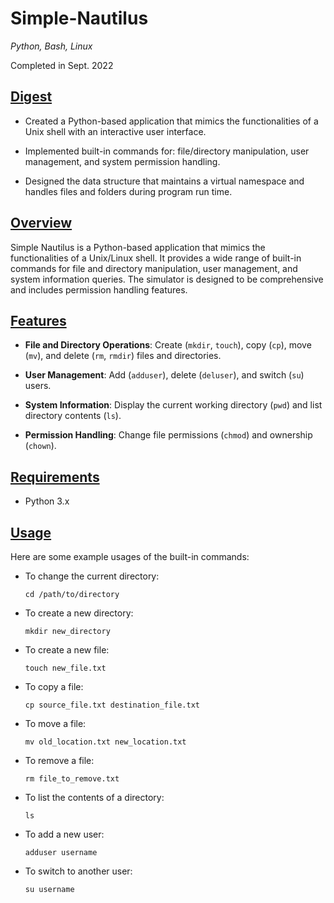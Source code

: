 # Simple-Nautilus
*Python, Bash, Linux*

Completed in Sept. 2022

## [Digest](https://github.com/samplecatalina/Simple-Nautilus#digest)
- Created a Python-based application that mimics the functionalities of a Unix shell with an interactive user interface.

- Implemented built-in commands for: file/directory manipulation, user management, and system permission handling.

- Designed the data structure that maintains a virtual namespace and handles files and folders during program run time.

## [Overview](https://github.com/samplecatalina/Simple-Nautilus#overview)

Simple Nautilus is a Python-based application that mimics the functionalities of a Unix/Linux shell. It provides a wide range of built-in commands for file and directory manipulation, user management, and system information queries. The simulator is designed to be comprehensive and includes permission handling features.

## [Features](https://github.com/samplecatalina/Simple-Nautilus#features)

- **File and Directory Operations**: Create (`mkdir`, `touch`), copy (`cp`), move (`mv`), and delete (`rm`, `rmdir`) files and directories.
    
- **User Management**: Add (`adduser`), delete (`deluser`), and switch (`su`) users.
    
- **System Information**: Display the current working directory (`pwd`) and list directory contents (`ls`).
    
- **Permission Handling**: Change file permissions (`chmod`) and ownership (`chown`).
    

## [Requirements](https://github.com/samplecatalina/Simple-Nautilus#requirements)

- Python 3.x
    

## [Usage](https://github.com/samplecatalina/Simple-Nautilus#overview)

Here are some example usages of the built-in commands:

- To change the current directory:
    
    ```
    cd /path/to/directory
    ```
    
- To create a new directory:
    
    ```
    mkdir new_directory
    ```
    
- To create a new file:
    
    ```
    touch new_file.txt
    ```
    
- To copy a file:
    
    ```
    cp source_file.txt destination_file.txt
    ```
    
- To move a file:
    
    ```
    mv old_location.txt new_location.txt
    ```
    
- To remove a file:
    
    ```
    rm file_to_remove.txt
    ```
    
- To list the contents of a directory:
    
    ```
    ls
    ```
    
- To add a new user:
    
    ```
    adduser username
    ```
    
- To switch to another user:
    
    ```
    su username
    ```
